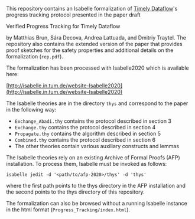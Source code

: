 This repository contains an Isabelle formalization of [Timely
Dataflow](https://github.com/timelydataflow/timely-dataflow)'s progress tracking
protocol presented in the paper draft

Verified Progress Tracking for Timely Dataflow
  
by Matthias Brun, Sára Decova, Andrea Lattuada, and Dmitriy Traytel. The repository also
contains the extended version of the paper that provides proof sketches for the safety
properties and additional details on the formalization (`rep.pdf`).

The formalization has been processed with Isabelle2020 which is available here:

[http://isabelle.in.tum.de/website-Isabelle2020](http://isabelle.in.tum.de/website-Isabelle2020)

The Isabelle theories are in the directory `thys` and correspond to the paper in
the following way:

* `Exchange_Abadi.thy` contains the protocol described in section 3
* `Exchange.thy` contains the protocol described in section 4
* `Propagate.thy` contains the algorithm described in section 5
* `Combined.thy` contains the protocol described in section 6
* The other theories contain various auxiliary constructs and lemmas

The Isabelle theories rely on an existing Archive of Formal Proofs (AFP) installation. To process them, Isabelle must be invoked as follows:

```isabelle jedit -d '<path/to/afp-2020>/thys' -d 'thys'```

where the first path points to the thys directory in the AFP installation and the second points to the thys directory of this repository.

The formalization can also be browsed without a running Isabelle instance in the
html format (`Progress_Tracking/index.html`).
